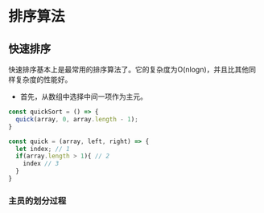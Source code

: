 # 排序算法

## 快速排序

快速排序基本上是最常用的排序算法了。它的复杂度为O(nlogn)，并且比其他同样复杂度的性能好。

* 首先，从数组中选择中间一项作为主元。


```js
const quickSort = () => {
  quick(array, 0, array.length - 1);
}

const quick = (array, left, right) => {
  let index; // 1
  if(array.length > 1){ // 2
    index // 3
  }
}
```

### 主员的划分过程


```js

```

### 
